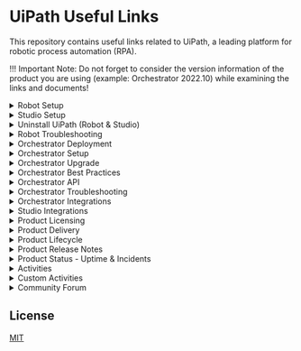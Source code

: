 # UiPath Useful Links

This repository contains useful links related to UiPath, a leading platform for robotic process automation (RPA).

!!! Important Note: Do not forget to consider the version information of the product you are using (example: Orchestrator 2022.10) while examining the links and documents!

<details>

<summary>Robot Setup</summary>

- [Compatibility Matrix](https://docs.uipath.com/overview/other/latest/overview/compatibility-matrix)
- [Hardware and Software Requirements](https://docs.uipath.com/robot/standalone/2022.10/user-guide/hardware-and-software-requirements)
- [User Mode vs Service Mode](https://forum.uipath.com/t/user-mode-vs-service-mode/201647)
- [Recommended Deployment](https://docs.uipath.com/robot/standalone/2022.10/user-guide/setting-up-interactive-sign-in#recommended-deployment)
- [Robot Service](https://docs.uipath.com/robot/standalone/2022.10/user-guide/service)
- [Installing the Robot](https://docs.uipath.com/robot/standalone/2022.10/user-guide/installing-the-robot)
- [Deploying Unattended Robots - Enterprise License](https://docs.uipath.com/robot/standalone/2022.10/user-guide/deploying-unattended-enterprise)
- [Connecting Unattended Robots to Orchestrator - Using the Machine Key in the Assistant](https://docs.uipath.com/orchestrator/standalone/2022.10/user-guide/connecting-robots-to-orchestrator#connecting-unattended-robots-to-orchestrator-using-the-machine-key-in-the-assistant)
- [Services the Robot Connects to](https://docs.uipath.com/robot/standalone/2022.10/user-guide/services-the-robot-connects-to)
- [Redirecting Robots Through a Proxy Server](https://docs.uipath.com/robot/standalone/2022.10/user-guide/redirecting-robots-through-a-proxy-server)
- [Robot Settings](https://docs.uipath.com/orchestrator/standalone/2022.10/user-guide/robot-settings)
- [Studio & Robot Setup Version 22.10.11 Download](https://download.uipath.com/versions/22.10.11/UiPathStudio.msi)
</details>



<details>
<summary>Studio Setup</summary>

- [Compatibility Matrix](https://docs.uipath.com/overview/other/latest/overview/compatibility-matrix)
- [Hardware and Software Requirements](https://docs.uipath.com/studio/standalone/2022.10/user-guide/hardware-and-software-requirements)
- [Recommended Deployment](https://docs.uipath.com/robot/standalone/2022.10/user-guide/setting-up-interactive-sign-in#recommended-deployment)
- [Install Studio](https://docs.uipath.com/studio/standalone/2022.10/user-guide/install-studio)
- [Connecting to Orchestrator](https://docs.uipath.com/studio/standalone/2022.10/user-guide/signing-in-to-your-account)
- [Services Studio Connects To](https://docs.uipath.com/studio/standalone/2022.10/user-guide/services-studio-connects-to)
- [Managing Activities Packages](https://docs.uipath.com/studio/standalone/2022.10/user-guide/managing-activities-packages)
- [Studio Settings](https://docs.uipath.com/studio/standalone/2022.10/user-guide/configuring-studio-settings)
- [Studio & Robot Setup Version 22.10.11 Download](https://download.uipath.com/versions/22.10.11/UiPathStudio.msi)
</details>

<details>
<summary>Uninstall UiPath (Robot & Studio)</summary>

- [Uninstall Studio](https://docs.uipath.com/studio/standalone/2022.10/user-guide/modify-or-uninstall-studio#uninstall-studio)
- [How to fix your Studio installation / Licensing issues](https://forum.uipath.com/t/how-to-fix-your-studio-installation-licensing-issues/133118)
</details>

<details>
<summary>Robot Troubleshooting</summary>

- [Frequently Encountered Robot Errors](https://docs.uipath.com/robot/standalone/2022.10/user-guide/frequently-encountered-robot-errors)
</details>

<details>
<summary>Orchestrator Deployment</summary>

- [About Deployment](https://docs.uipath.com/orchestrator/standalone/2022.10/installation-guide/about-deployment)
- [Web Server on a Single Machine](https://docs.uipath.com/orchestrator/standalone/2022.10/installation-guide/web-server-on-a-single-machine)
- [Multi-Node Deployment](https://docs.uipath.com/orchestrator/standalone/2022.10/installation-guide/multi-node-deployment)
- [High Availability](https://docs.uipath.com/orchestrator/standalone/2022.10/installation-guide/high-availability)
- [Disaster Recovery - Active/Passive](https://docs.uipath.com/orchestrator/standalone/2022.10/installation-guide/disaster-recovery-activepassive)
- [Disaster Recovery - Two Active Data Centers](https://docs.uipath.com/orchestrator/standalone/2022.10/installation-guide/disaster-recovery-two-active-data-centers)
</details>

<details>
<summary>Orchestrator Setup</summary>

- [Hardware Requirements](https://docs.uipath.com/orchestrator/standalone/2022.10/installation-guide/orchestrator-hardware-requirements)
- [Software Requirements](https://docs.uipath.com/orchestrator/standalone/2022.10/installation-guide/orchestrator-software-requirements)
- [Prerequisites for Installation](https://docs.uipath.com/orchestrator/standalone/2022.10/installation-guide/orchestrator-prerequisites-for-installation)
- [Configuring the Firewall](https://docs.uipath.com/orchestrator/standalone/2022.10/installation-guide/configuring-the-firewall)
- [Server Roles and Features](https://docs.uipath.com/orchestrator/standalone/2022.10/installation-guide/server-roles-and-features)
- [Certificate Considerations](https://docs.uipath.com/orchestrator/standalone/2022.10/installation-guide/certificate-considerations)
- [About Installation](https://docs.uipath.com/orchestrator/standalone/2022.10/installation-guide/orchestrator-about-installation)
- [Platform Configuration Tool](https://docs.uipath.com/orchestrator/standalone/2022.10/installation-guide/platform-configuration-tool)
- [Orchestrator Settings](https://docs.uipath.com/orchestrator/standalone/2022.10/user-guide/configuring-tenant-settings)
- [Setting up Alert Emails](https://docs.uipath.com/orchestrator/standalone/2022.10/user-guide/setting-up-alert-emails)
- [Orchestrator Setup Version 22.10.7 Download](https://download.uipath.com/versions/22.10.7/UiPathOrchestrator.msi)
- [Studio & Robot Setup Version 22.10.11 Download](https://download.uipath.com/versions/22.10.11/UiPathStudio.msi)
</details>

<details>
<summary>Orchestrator Upgrade</summary>

- [Product Lifecycle - Manage](https://docs.uipath.com/overview/other/latest/overview/product-lifecycle#manage)
- [Orchestrator Upgrade Paths](https://docs.uipath.com/overview/other/latest/overview/orchestrator-upgrade-paths)
- [Classic Folders Removal](https://docs.uipath.com/overview/other/latest/overview/classic-folders-removal)
- [Migrating From Classic Folders to Modern Folders](https://docs.uipath.com/orchestrator/standalone/2023.4/user-guide/migrating-from-classic-folders-to-modern-folders)
- [About Updating and Migrating](https://docs.uipath.com/orchestrator/standalone/2023.4/installation-guide/about-updating-and-migrating)
- [Hardware Requirements](https://docs.uipath.com/orchestrator/standalone/2023.4/installation-guide/orchestrator-hardware-requirements)
- [Software Requirements](https://docs.uipath.com/orchestrator/standalone/2023.4/installation-guide/orchestrator-software-requirements)
- [Prerequisites for Installation](https://docs.uipath.com/orchestrator/standalone/2023.4/installation-guide/orchestrator-prerequisites-for-installation)
- [Backup and Restore](https://docs.uipath.com/orchestrator/standalone/2023.4/installation-guide/backup-and-restore)
- [Before You Upgrade to 2023.4 or + Version](https://docs.uipath.com/orchestrator/standalone/2023.4/installation-guide/before-you-upgrade)
- [Maintenance Mode](https://docs.uipath.com/orchestrator/standalone/2023.4/user-guide/maintenance-mode)
- [Orchestrator Setup Version 22.10.7 Download](https://download.uipath.com/versions/22.10.7/UiPathOrchestrator.msi)
- [Studio & Robot Setup Version 22.10.11 Download](https://download.uipath.com/versions/22.10.11/UiPathStudio.msi)
- [Academy - Classic to Modern Migration Tool](https://academy.uipath.com/courses/classic-to-modern-migration-tool-for-uipath-orchestrator)
- [Academy - UiPath Orchestrator Installation and Troubleshooting](https://academy.uipath.com/courses/uipath-orchestrator-installation-and-troubleshooting)
</details>

<details>
<summary>Orchestrator Best Practices</summary>

- [Maintenance Considerations](https://docs.uipath.com/orchestrator/standalone/2022.10/installation-guide/maintenance-considerations)
- [Performance Best Practices](https://docs.uipath.com/orchestrator/standalone/2022.10/installation-guide/performance-best-practices)
- [Security Best Practices](https://docs.uipath.com/orchestrator/standalone/2022.10/installation-guide/security-best-practices)
- [Automation Best Practices](https://docs.uipath.com/orchestrator/standalone/2022.10/user-guide/automation-best-practices)
</details>

<details>
<summary>Orchestrator API</summary>

- [Orchestrator Standalone API Guide](https://docs.uipath.com/orchestrator/standalone/2022.10/api-guide/read-me)
- [Orchestrator Automation Cloud API Guide](https://docs.uipath.com/orchestrator/automation-cloud/latest/api-guide/read-me)
- [Orchestrator Automation Suite API Guide](https://docs.uipath.com/orchestrator/automation-suite/2022.10/api-guide/read-me)
</details>

<details>
<summary>Orchestrator Troubleshooting</summary>

- [Orchestrator Troubleshooting](https://docs.uipath.com/orchestrator/standalone/2022.10/user-guide/about-troubleshooting)
- [Changing The SSL Certificate For UiPath Orchestrator Website](https://forum.uipath.com/t/changing-the-ssl-certificate-for-uipath-orchestrator-website/345177)
- [How To Check Or Change Orchestrator Server's SQL Credentials](https://forum.uipath.com/t/how-to-check-or-change-orchestrator-servers-sql-credentials/345144)
- [400 Bad Request](https://forum.uipath.com/t/400-bad-request/506399)
- [Updating The Azure PaaS Orchestrator Certificate](https://forum.uipath.com/t/updating-the-azure-paas-orchestrator-certificate/503170)
- [An error occurred and the page will reload (#199)](https://forum.uipath.com/t/an-error-occurred-and-the-page-will-reload-199/502795)
- [Cannot Access Orchestrator Due To Error: An Error Has Occurred, Errorcode: 0](https://forum.uipath.com/t/cannot-access-orchestrator-due-to-error-an-error-has-occurred-errorcode-0/503128)
</details>

<details>
<summary>Orchestrator Integrations</summary>

<details>
<summary>- Active Directory LDAP</summary>

- [Configuring the Active Directory Integration](https://docs.uipath.com/orchestrator/standalone/2023.10/user-guide/configuring-the-active-directory-integration)
- [Accounts and Groups](https://docs.uipath.com/orchestrator/standalone/2023.10/user-guide/accounts-and-groups#ad-integration)
- [Orchestrator Authentication | UiPath Platform Infrastructure](https://www.youtube.com/watch?v=9ji9eEEKulM)
</details>

<details>
<summary>- CyberArk</summary>

- [CyberArk® Integration](https://docs.uipath.com/orchestrator/standalone/2022.10/user-guide/cyberark-integration)
- [CyberArk® CCP Integration](https://docs.uipath.com/orchestrator/standalone/2022.10/user-guide/cyberark-ccp-integration)
- [UiPath.Orchestrator.dll.config - Password Vault](https://docs.uipath.com/orchestrator/standalone/2021.10/installation-guide/uipath-orchestrator-dll-config#password-vault)
- [Storing Robot Credentials in CyberArk](https://docs.uipath.com/orchestrator/standalone/2022.10/user-guide/storing-credentials-in-cyberark)
- [Managing Credential Stores](https://docs.uipath.com/orchestrator/standalone/2022.10/user-guide/managing-credential-stores)
</details>

<details>
<summary>- Elasticsearch</summary>

- [About Logs](https://docs.uipath.com/orchestrator/standalone/2022.10/user-guide/about-logs)
- [Orchestrator Logs](https://docs.uipath.com/orchestrator/standalone/2022.10/user-guide/orchestrator-logs)
- [Hardware Requirements](https://docs.uipath.com/orchestrator/standalone/2022.10/installation-guide/orchestrator-hardware-requirements)
- [Software Requirements](https://docs.uipath.com/orchestrator/standalone/2022.10/installation-guide/orchestrator-software-requirements)
- [Elasticsearch Server](https://docs.uipath.com/orchestrator/standalone/2022.10/installation-guide/orchestrator-prerequisites-for-installation#elasticsearch-server)
- [Kibana](https://docs.uipath.com/orchestrator/standalone/2022.10/installation-guide/orchestrator-prerequisites-for-installation#kibana)
- [Creating an Index Pattern to Connect to Elasticsearch](https://docs.uipath.com/orchestrator/standalone/2022.10/installation-guide/creating-an-index-pattern-to-connect-to-elasticsearch)
- [The Windows Installer](https://docs.uipath.com/orchestrator/standalone/2022.10/installation-guide/orchestrator-the-windows-installer)
- [UiPath.Orchestrator.dll.config](https://docs.uipath.com/orchestrator/standalone/2022.10/installation-guide/uipath-orchestrator-dll-config)
- [Maintenance Considerations](https://docs.uipath.com/orchestrator/standalone/2022.10/installation-guide/maintenance-considerations#elasticsearch)
- [Performance Best Practices](https://docs.uipath.com/orchestrator/standalone/2022.10/installation-guide/performance-best-practices#write-robot-logs-to-elasticsearch-and-use-asyncwrapper)
</details>

<details>
<summary>- Azure DevOps</summary>

- [UiPath CLI](https://docs.uipath.com/automation-ops/automation-cloud/latest/user-guide/uipath-command-line-interface)
- [Azure DevOps Extension - Overview](https://docs.uipath.com/automation-ops/automation-cloud/latest/user-guide/azure-devops-extension)
- [Azure DevOps Extension - Release Notes](https://docs.uipath.com/automation-ops/automation-cloud/latest/user-guide/azure-devops-extension-release-notes)
- [Service Connection Configuration](https://docs.uipath.com/automation-ops/automation-cloud/latest/user-guide/azure-devops-extension-service-connection-configuration)
- [Job Tasks](https://docs.uipath.com/automation-ops/automation-cloud/latest/user-guide/azure-devops-extension-job-tasks)
- [Azure DevOps pipeline to build UiPath projects - Full demo and walkthrough](https://www.youtube.com/watch?v=d9zOeHMbUkE)
- [How to Implement CICD Pipeline Using Azure DevOps Pipelines](https://www.uipath.com/community-blog/tutorials/how-to-implement-cicd-pipeline-using-azure-devops-pipelines)
</details>

</details>

<details>
<summary>Studio Integrations</summary>

<details>
<summary>- SAP Automation</summary>

- [SAP WinGUI Configuration Steps](https://docs.uipath.com/studio/standalone/2023.10/user-guide/sap-wingui-configuration-steps)
- [Supported SAP WinGUI Elements](https://docs.uipath.com/studio/standalone/2023.10/user-guide/supported-sap-wingui-elements)
</details>

</details>

<details>
<summary>Product Licensing</summary>

- [About Licensing](https://docs.uipath.com/orchestrator/standalone/2022.10/user-guide/about-licensing)
- [Activating Your License](https://docs.uipath.com/orchestrator/standalone/2022.10/user-guide/activating-your-license)
- [Platform licensing](https://docs.uipath.com/overview/other/latest/overview/licensing-levels)
- [User licensing](https://docs.uipath.com/overview/other/latest/overview/user-licensing)
- [Service licensing](https://docs.uipath.com/overview/other/latest/overview/service-licensing)
- [License naming history](https://docs.uipath.com/overview/other/latest/overview/license-naming-history)
</details>

<details>
<summary>Product Delivery</summary>

- [Product Availability](https://docs.uipath.com/overview/other/latest/overview/product-availability)
- [Product Differences](https://docs.uipath.com/overview/other/latest/overview/product-differences)
- [Orchestrator Differences](https://docs.uipath.com/overview/other/latest/overview/orchestrator-differences)
</details>

<details>
<summary>Product Lifecycle</summary>

- [Product Lifecycle Support Terms](https://docs.uipath.com/overview/other/latest/overview/general-support-terms)
- [Product Lifecycle](https://docs.uipath.com/overview/other/latest/overview/product-lifecycle)
- [Activities Lifecycle](https://docs.uipath.com/overview/other/latest/overview/activities-lifecycle)
- [Out of Support Versions](https://docs.uipath.com/overview/other/latest/overview/out-of-support-versions)
- [Deprecation Timeline](https://docs.uipath.com/overview/other/latest/overview/deprecation-timeline)
- [Orchestrator Upgrade Paths](https://docs.uipath.com/overview/other/latest/overview/orchestrator-upgrade-paths)
- [Compatibility Matrix](https://docs.uipath.com/overview/other/latest/overview/compatibility-matrix)
- [Classic Folders Removal](https://docs.uipath.com/overview/other/latest/overview/classic-folders-removal)
</details>

<details>
<summary>Product Release Notes</summary>

- [Release Notes](https://docs.uipath.com/release-notes/other/latest)
</details>

<details>
<summary>Product Status - Uptime & Incidents</summary>

- [UiPath Status](https://status.uipath.com/)
</details>

<details>
<summary>Activities</summary>

- [Activities](https://docs.uipath.com/activities/other/latest)
</details>

<details>
<summary>Custom Activities</summary>

- [Using The Activity Creator](https://docs.uipath.com/activities/other/latest/developer/using-activity-creator)
- [For Windows Projects (.NET 6) Compatibility - UiPath Activity Creator 4.0 Download](https://marketplace.visualstudio.com/_apis/public/gallery/publishers/UiPathLabs/vsextensions/UiPathActivitySet/4.0/vspackage)
- [For Windows-Legacy Projects (.NET 4.6.1) Compatibility - UiPath Activity Creator 3.0 Download](https://marketplace.visualstudio.com/_apis/public/gallery/publishers/UiPathLabs/vsextensions/UiPathActivitySet/3.0/vspackage)
</details>

<details>
<summary>Community Forum</summary>

- [Product News](https://forum.uipath.com/c/news/new-features/122)
- [Knowledge Base](https://forum.uipath.com/c/news/knowledgebase/203)
</details>

## License

[MIT](https://github.com/seymenbahtiyar/UiPath_Useful_Links/blob/main/LICENSE)
